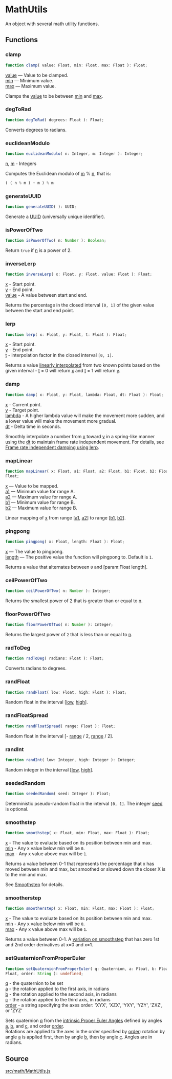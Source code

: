 # MathUtils

An object with several math utility functions.

## Functions

### clamp

  
  
```ts  
function clamp( value: Float, min: Float, max: Float ): Float;  
```  

[value](#) — Value to be clamped.  
[min](#) — Minimum value.  
[max](#) — Maximum value.  
  
Clamps the [value](#) to be between [min](#) and [max](#).

### degToRad

  
  
```ts  
function degToRad( degrees: Float ): Float;  
```  

Converts degrees to radians.

### euclideanModulo

  
  
```ts  
function euclideanModulo( n: Integer, m: Integer ): Integer;  
```  

[n](#), [m](#) - Integers  
  
Computes the Euclidean modulo of [m](#) % [n](#), that is:  
```ts  
( ( n % m ) + m ) % m  
```  

### generateUUID

  
  
```ts  
function generateUUID( ): UUID;  
```  

Generate a <a
href="https://en.wikipedia.org/wiki/Universally_unique_identifier">UUID</a>
(universally unique identifier).

### isPowerOfTwo

  
  
```ts  
function isPowerOfTwo( n: Number ): Boolean;  
```  

Return `true` if [n](#) is a power of 2.

### inverseLerp

  
  
```ts  
function inverseLerp( x: Float, y: Float, value: Float ): Float;  
```  

[x](#) - Start point.  
[y](#) - End point.  
[value](#) - A value between start and end.  
  
Returns the percentage in the closed interval `[0, 1]` of the given value
between the start and end point.

### lerp

  
  
```ts  
function lerp( x: Float, y: Float, t: Float ): Float;  
```  

[x](#) - Start point.  
[y](#) - End point.  
[t](#) - interpolation factor in the closed interval `[0, 1]`.  
  
Returns a value <a
href="https://en.wikipedia.org/wiki/Linear_interpolation">linearly
interpolated</a> from two known points based on the given interval - [t](#) =
0 will return [x](#) and [t](#) = 1 will return [y](#).

### damp

  
  
```ts  
function damp( x: Float, y: Float, lambda: Float, dt: Float ): Float;  
```  

[x](#) - Current point.  
[y](#) - Target point.  
[lambda](#) - A higher lambda value will make the movement more sudden, and a
lower value will make the movement more gradual.  
[dt](#) - Delta time in seconds.  
  
Smoothly interpolate a number from [x](#) toward [y](#) in a spring-like
manner using the [dt](#) to maintain frame rate independent movement. For
details, see <a href="http://www.rorydriscoll.com/2016/03/07/frame-rate-
independent-damping-using-lerp/">Frame rate independent damping using
lerp</a>.

### mapLinear

  
  
```ts  
function mapLinear( x: Float, a1: Float, a2: Float, b1: Float, b2: Float ):
Float;  
```  

[x](#) — Value to be mapped.  
[a1](#) — Minimum value for range A.  
[a2](#) — Maximum value for range A.  
[b1](#) — Minimum value for range B.  
[b2](#) — Maximum value for range B.  
  
Linear mapping of [x](#) from range [[a1](#), [a2](#)] to range [[b1](#),
[b2](#)].

### pingpong

  
  
```ts  
function pingpong( x: Float, length: Float ): Float;  
```  

[x](#) — The value to pingpong.  
[length](#) — The positive value the function will pingpong to. Default is
`1`.  
  
Returns a value that alternates between `0` and [param:Float length].

### ceilPowerOfTwo

  
  
```ts  
function ceilPowerOfTwo( n: Number ): Integer;  
```  

Returns the smallest power of 2 that is greater than or equal to [n](#).

### floorPowerOfTwo

  
  
```ts  
function floorPowerOfTwo( n: Number ): Integer;  
```  

Returns the largest power of `2` that is less than or equal to [n](#).

### radToDeg

  
  
```ts  
function radToDeg( radians: Float ): Float;  
```  

Converts radians to degrees.

### randFloat

  
  
```ts  
function randFloat( low: Float, high: Float ): Float;  
```  

Random float in the interval [[low](#), [high](#)].

### randFloatSpread

  
  
```ts  
function randFloatSpread( range: Float ): Float;  
```  

Random float in the interval [- [range](#) / 2, [range](#) / 2].

### randInt

  
  
```ts  
function randInt( low: Integer, high: Integer ): Integer;  
```  

Random integer in the interval [[low](#), [high](#)].

### seededRandom

  
  
```ts  
function seededRandom( seed: Integer ): Float;  
```  

Deterministic pseudo-random float in the interval `[0, 1]`. The integer
[seed](#) is optional.

### smoothstep

  
  
```ts  
function smoothstep( x: Float, min: Float, max: Float ): Float;  
```  

[x](#) - The value to evaluate based on its position between min and max.  
[min](#) - Any x value below min will be `0`.  
[max](#) - Any x value above max will be `1`.  
  
Returns a value between 0-1 that represents the percentage that x has moved
between min and max, but smoothed or slowed down the closer X is to the min
and max.  
  
See <a href="http://en.wikipedia.org/wiki/Smoothstep">Smoothstep</a> for
details.

### smootherstep

  
  
```ts  
function smootherstep( x: Float, min: Float, max: Float ): Float;  
```  

[x](#) - The value to evaluate based on its position between min and max.  
[min](#) - Any x value below min will be `0`.  
[max](#) - Any x value above max will be `1`.  
  
Returns a value between 0-1. A <a
href="https://en.wikipedia.org/wiki/Smoothstep#Variations">variation on
smoothstep</a> that has zero 1st and 2nd order derivatives at x=0 and x=1.

### setQuaternionFromProperEuler

  
  
```ts  
function setQuaternionFromProperEuler( q: Quaternion, a: Float, b: Float, c:
Float, order: String ): undefined;  
```  

[q](en\math\Quaternion.html) - the quaternion to be set  
[a](#) - the rotation applied to the first axis, in radians  
[b](#) - the rotation applied to the second axis, in radians  
[c](#) - the rotation applied to the third axis, in radians  
[order](#) - a string specifying the axes order: 'XYX', 'XZX', 'YXY', 'YZY',
'ZXZ', or 'ZYZ'  
  
Sets quaternion [q](en\math\Quaternion.html) from the <a
href="http://en.wikipedia.org/wiki/Euler_angles">intrinsic Proper Euler
Angles</a> defined by angles [a](#), [b](#), and [c](#), and order [order](#).  
Rotations are applied to the axes in the order specified by [order](#):
rotation by angle [a](#) is applied first, then by angle [b](#), then by angle
[c](#). Angles are in radians.

## Source

<a
href="https://github.com/mrdoob/three.js/blob/master/src/math/MathUtils.js">src/math/MathUtils.js</a>


